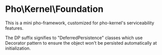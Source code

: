 # Pho\Kernel\Foundation

This is a mini pho-framework, customized for pho-kernel's serviceability features.

The DP suffix signifies to "DeferredPersistence" classes which use Decorator pattern to ensure the object
won't be persisted automatically at initialization.